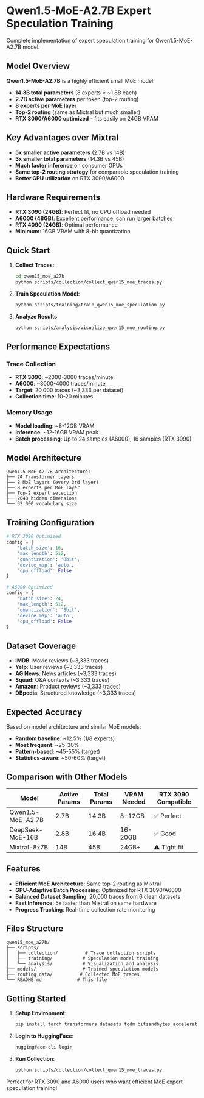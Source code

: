 # Qwen1.5-MoE-A2.7B Expert Speculation Training

Complete implementation of expert speculation training for Qwen1.5-MoE-A2.7B model.

## Model Overview

**Qwen1.5-MoE-A2.7B** is a highly efficient small MoE model:
- **14.3B total parameters** (8 experts × ~1.8B each)
- **2.7B active parameters** per token (top-2 routing)
- **8 experts per MoE layer**
- **Top-2 routing** (same as Mixtral but much smaller)
- **RTX 3090/A6000 optimized** - fits easily on 24GB VRAM

## Key Advantages over Mixtral

- **5x smaller active parameters** (2.7B vs 14B)
- **3x smaller total parameters** (14.3B vs 45B)
- **Much faster inference** on consumer GPUs
- **Same top-2 routing strategy** for comparable speculation training
- **Better GPU utilization** on RTX 3090/A6000

## Hardware Requirements

- **RTX 3090 (24GB)**: Perfect fit, no CPU offload needed
- **A6000 (48GB)**: Excellent performance, can run larger batches
- **RTX 4090 (24GB)**: Optimal performance
- **Minimum**: 16GB VRAM with 8-bit quantization

## Quick Start

1. **Collect Traces**:
   ```bash
   cd qwen15_moe_a27b
   python scripts/collection/collect_qwen15_moe_traces.py
   ```

2. **Train Speculation Model**:
   ```bash
   python scripts/training/train_qwen15_moe_speculation.py
   ```

3. **Analyze Results**:
   ```bash
   python scripts/analysis/visualize_qwen15_moe_routing.py
   ```

## Performance Expectations

### Trace Collection
- **RTX 3090**: ~2000-3000 traces/minute
- **A6000**: ~3000-4000 traces/minute
- **Target**: 20,000 traces (~3,333 per dataset)
- **Collection time**: 10-20 minutes

### Memory Usage
- **Model loading**: ~8-12GB VRAM
- **Inference**: ~12-16GB VRAM peak
- **Batch processing**: Up to 24 samples (A6000), 16 samples (RTX 3090)

## Model Architecture

```
Qwen1.5-MoE-A2.7B Architecture:
├── 24 Transformer layers
├── 8 MoE layers (every 3rd layer)
├── 8 experts per MoE layer
├── Top-2 expert selection
├── 2048 hidden dimensions
└── 32,000 vocabulary size
```

## Training Configuration

```python
# RTX 3090 Optimized
config = {
    'batch_size': 16,
    'max_length': 512,
    'quantization': '8bit',
    'device_map': 'auto',
    'cpu_offload': False
}

# A6000 Optimized  
config = {
    'batch_size': 24,
    'max_length': 512,
    'quantization': '8bit',
    'device_map': 'auto',
    'cpu_offload': False
}
```

## Dataset Coverage

- **IMDB**: Movie reviews (~3,333 traces)
- **Yelp**: User reviews (~3,333 traces)
- **AG News**: News articles (~3,333 traces)
- **Squad**: Q&A contexts (~3,333 traces)
- **Amazon**: Product reviews (~3,333 traces)
- **DBpedia**: Structured knowledge (~3,333 traces)

## Expected Accuracy

Based on model architecture and similar MoE models:
- **Random baseline**: ~12.5% (1/8 experts)
- **Most frequent**: ~25-30%
- **Pattern-based**: ~45-55% (target)
- **Statistics-aware**: ~50-60% (target)

## Comparison with Other Models

| Model | Active Params | Total Params | VRAM Needed | RTX 3090 Compatible |
|-------|---------------|--------------|-------------|-------------------|
| Qwen1.5-MoE-A2.7B | 2.7B | 14.3B | 8-12GB | ✅ Perfect |
| DeepSeek-MoE-16B | 2.8B | 16.4B | 16-20GB | ✅ Good |
| Mixtral-8x7B | 14B | 45B | 24GB+ | ⚠️ Tight fit |

## Features

- **Efficient MoE Architecture**: Same top-2 routing as Mixtral
- **GPU-Adaptive Batch Processing**: Optimized for RTX 3090/A6000
- **Balanced Dataset Sampling**: 20,000 traces from 6 clean datasets
- **Fast Inference**: 5x faster than Mixtral on same hardware
- **Progress Tracking**: Real-time collection rate monitoring

## Files Structure

```
qwen15_moe_a27b/
├── scripts/
│   ├── collection/          # Trace collection scripts
│   ├── training/           # Speculation model training
│   └── analysis/           # Visualization and analysis
├── models/                 # Trained speculation models
├── routing_data/          # Collected MoE traces
└── README.md             # This file
```

## Getting Started

1. **Setup Environment**:
   ```bash
   pip install torch transformers datasets tqdm bitsandbytes accelerate
   ```

2. **Login to HuggingFace**:
   ```bash
   huggingface-cli login
   ```

3. **Run Collection**:
   ```bash
   python scripts/collection/collect_qwen15_moe_traces.py
   ```

Perfect for RTX 3090 and A6000 users who want efficient MoE expert speculation training!